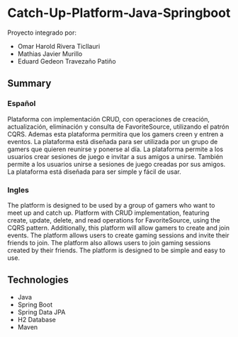 # Catch-Up-Platform-Java-Springboot

Proyecto integrado por:
- Omar Harold Rivera Ticllauri
- Mathias Javier Murillo
- Eduard Gedeon Travezaño Patiño

## Summary
### Español
Plataforma con implementación CRUD, con operaciones de creación, actualización, eliminación y consulta de FavoriteSource, utilizando el patrón CQRS. 
Ademas esta plataforma permitira que los gamers creen y entren a eventos. La plataforma está diseñada para ser utilizada por un grupo de gamers que quieren reunirse y ponerse al día. La plataforma permite a los usuarios crear sesiones de juego e invitar a sus amigos a unirse. También permite a los usuarios unirse a sesiones de juego creadas por sus amigos. La plataforma está diseñada para ser simple y fácil de usar.
### Ingles

The platform is designed to be used by a group of gamers who want to meet up and catch up.
Platform with CRUD implementation, featuring create, update, delete, and read operations for FavoriteSource, using the CQRS pattern. Additionally, this platform will allow gamers to create and join events.
The platform allows users to create gaming sessions and invite their friends to join. The platform also allows users to join gaming sessions created by their friends. The platform is designed to be simple and easy to use.

## Technologies
- Java
- Spring Boot
- Spring Data JPA
- H2 Database
- Maven